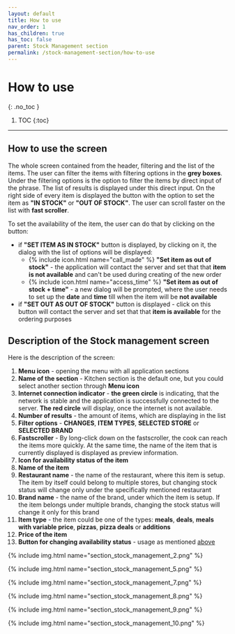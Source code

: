 ```yaml
---
layout: default
title: How to use
nav_order: 1
has_children: true
has_toc: false
parent: Stock Management section
permalink: /stock-management-section/how-to-use
---
```


# How to use
{: .no_toc }

1. TOC
{:toc}

---

## How to use the screen
The whole screen contained from the header, filtering and the list of the items. The user can filter the items with filtering options in the <span class="text-grey-dk-100">**grey boxes**</span>. Under the filtering options is the option to filter the items by direct input of the phrase. The list of results is displayed under this direct input. On the right side of every item is displayed the button with the option to set the item as <span class="text-green-200">**"IN STOCK"**</span> or <span class="text-red-200">**"OUT OF STOCK"**</span>. The user can scroll faster on the list with **fast scroller**.

To set the availability of the item, the user can do that by clicking on the button:
- if <span class="text-green-200">**"SET ITEM AS IN STOCK"**</span> button is displayed, by clicking on it, the dialog with the list of options will be displayed:
	- {% include icon.html name="call_made" %} **"Set item as out of stock"** - the application will contact the server and set that that **item is not available** and can't be used during creating of the new order
	- {% include icon.html name="access_time" %} **"Set item as out of stock + time"** - a new dialog will be prompted, where the user needs to set up the **date** and **time** till when the item will be **not available**
- if <span class="text-red-200">**"SET OUT AS OUT OF STOCK"**</span> button is displayed - click on this button will contact the server and set that that **item is available** for the ordering purposes

## Description of the Stock management screen
Here is the description of the screen:
1. **Menu icon** - opening the menu with all application sections
1. **Name of the section** - Kitchen section is the default one, but you could select another section through **Menu icon**
1. **Internet connection indicator** - <span class="text-green-200">**the green circle**</span> is indicating, that the network is stable and the application is successfully connected to the server. <span class="text-red-200">**The red circle**</span> will display, once the internet is not available.
1. **Number of results** - the amount of items, which are displaying in the list
1. **Filter options** - **CHANGES**, **ITEM TYPES**, **SELECTED STORE** or **SELECTED BRAND**
1. **Fastscroller** - By long-click down on the fastscroller, the cook can reach the items more quickly. At the same time, the name of the item that is currently displayed is displayed as preview information.
1. **Icon for availability status of the item**
1. **Name of the item**
1. **Restaurant name** - the name of the restaurant, where this item is setup. The item by itself could belong to multiple stores, but changing stock status will change only under the specifically mentioned restaurant
1. **Brand name** - the name of the brand, under which the item is setup. If the item belongs under multiple brands, changing the stock status will change it only for this brand
1. **Item type** - the item could be one of the types: **meals**, **deals**, **meals with variable price**, **pizzas**, **pizza deals** or **additions**
1. **Price of the item**
1. **Button for changing availability status** - usage as mentioned [above](#how-to-use-the-screen)

{% include img.html name="section_stock_management_2.png" %}

{% include img.html name="section_stock_management_5.png" %}

{% include img.html name="section_stock_management_7.png" %}

{% include img.html name="section_stock_management_8.png" %}

{% include img.html name="section_stock_management_9.png" %}

{% include img.html name="section_stock_management_10.png" %}
